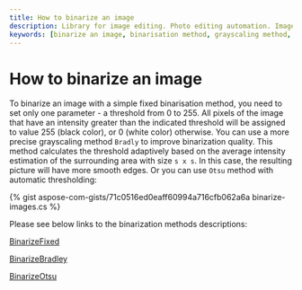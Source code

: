 ```yaml
---
title: How to binarize an image
description: Library for image editing. Photo editing automation. Image manipulation by NET (C#) program. Binarize an image.
keywords: [binarize an image, binarisation method, grayscaling method, method Bradly, Otsu method]
---
```


# How to binarize an image

To binarize an image with a simple fixed binarisation method, you need to set only one parameter - a threshold from 0 to 255. All pixels of the image that have an intensity greater than the indicated threshold will be assigned to value 255 (black color), or 0 (white color) otherwise. You can use a more precise grayscaling method `Bradly` to improve binarization quality. This method calculates the threshold adaptively based on the average intensity estimation of the surrounding area with size `s x s`. In this case, the resulting picture will have more smooth edges. Or you can use `Otsu` method with automatic thresholding:   

{% gist aspose-com-gists/71c0516ed0eaff60994a716cfb062a6a binarize-images.cs %}

Please see below links to the binarization methods descriptions:

[BinarizeFixed](https://reference.aspose.com/imaging/net/aspose.imaging/rasterimage/binarizefixed/)

[BinarizeBradley](https://reference.aspose.com/imaging/net/aspose.imaging/rasterimage/binarizebradley/)

[BinarizeOtsu](https://reference.aspose.com/imaging/net/aspose.imaging/rasterimage/binarizeotsu/)
